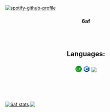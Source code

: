 [![spotify-github-profile](https://spotify-github-profile.vercel.app/api/view?uid=odb0714&cover_image=true&theme=novatorem)](https://github.com/kittinan/spotify-github-profile)
<h3 align="center">6af</h3>
<br>
<br>
<h2 align="center">Languages:
<br>
<br>
<code><img height="20" src="https://raw.githubusercontent.com/github/explore/80688e429a7d4ef2fca1e82350fe8e3517d3494d/topics/csharp/csharp.png"></code>
<code><img height="20" src="https://raw.githubusercontent.com/github/explore/80688e429a7d4ef2fca1e82350fe8e3517d3494d/topics/cpp/cpp.png"></code>
<code><img height="20" src="https://cdn.discordapp.com/attachments/821833491075301416/822555126488236072/download_1.png"></code>
</h2>
<br>
<br>
<br>
<br>
<a href="https://github.com/6af">
<img align="center" src="https://github-readme-stats.vercel.app/api?username=6af&show_icons=true&include_all_commits=true&show_icons=true&title_color=fff&icon_color=79ff97&text_color=9f9f9f&bg_color=232323" alt="6af stats" />
<a href="https://github.com/Visual9999?tab=repositories">
<img align="center" src="https://github-readme-stats.vercel.app/api/top-langs/?username=6af&layout=compact&show_icons=true&title_color=fff&icon_color=79ff97&text_color=9f9f9f&bg_color=232323">
</h2>
<br>
<br>
</a>
<h3 align="center"> 
<br>
<br>
</h3>
<br>
<br>
